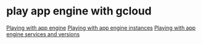 # play app engine with gcloud

[Playing with app engine](./2025-07-26_Playing-with-app-engine.md)
[Playing with app engine instances](./2025-07-26_Playing-with-app-engine-instances.md)
[Playing with app engine services and versions](./2025-07-26_Playing-with-app-engine-services-and-versions.md)

